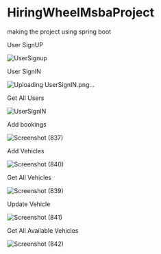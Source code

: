 # HiringWheelMsbaProject
making the project using spring boot 




User SignUP


![UserSignup](https://user-images.githubusercontent.com/70711348/199577792-1441e81f-a9a8-418d-a0fe-67edf0137a76.png)



User SignIN


![Uploading UserSignIN.png…]()




Get All Users 


![UserSignIN](https://user-images.githubusercontent.com/70711348/199577860-db4f5830-7c1f-49ab-b508-9d0427bdb6d2.png)



Add bookings

![Screenshot (837)](https://user-images.githubusercontent.com/70711348/199578169-b5110f17-f954-4b2e-83e6-d207106492b9.png)



Add Vehicles

![Screenshot (840)](https://user-images.githubusercontent.com/70711348/199578480-799c95d6-5fd6-4a4f-ac07-a874a6fbd18e.png)




Get All Vehicles

![Screenshot (839)](https://user-images.githubusercontent.com/70711348/199578353-ced5a9a6-1003-4e60-a103-5caf9f435a9d.png)



Update Vehicle

![Screenshot (841)](https://user-images.githubusercontent.com/70711348/199578593-744a130a-0449-459d-b643-67cf4809442f.png)



Get All Available Vehicles


![Screenshot (842)](https://user-images.githubusercontent.com/70711348/199578676-5024693a-dca9-4508-9345-e8a20dfdc4f9.png)

